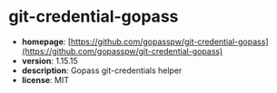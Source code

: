 # git-credential-gopass

- **homepage**: [https://github.com/gopasspw/git-credential-gopass](https://github.com/gopasspw/git-credential-gopass)
- **version**: 1.15.15
- **description**: Gopass git-credentials helper
- **license**: MIT

